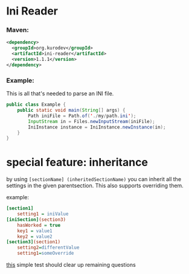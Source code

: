 # Ini Reader
### Maven:
```xml
<dependency>
  <groupId>org.kurodev</groupId>
  <artifactId>ini-reader</artifactId>
  <version>1.1.1</version>
</dependency>
```

### Example:
This is all that's needed to parse an INI file.
```java myJavaTab
public class Example {
    public static void main(String[] args) {
        Path iniFile = Path.of('./my/path.ini');
        InputStream in = Files.newInputStream(iniFile);
        IniInstance instance = IniInstance.newInstance(in);
    }
}

```


# special feature: inheritance
by using ``[sectionName] (inheritedSectionName)``
you can inherit all the settings in the given parentsection.
This also supports overriding them.

example:
```ini
[section1]
    setting1 = iniValue
[iniSection](section3)
    hasWorked = true
    key1 = value1
    key2 = value2
[section3](section1)
    setting2=differentValue
    setting1=someOverride
```
[this](https://github.com/Kuro-dev/Ini-Reader/blob/master/src/test/java/kurodev/reader/UnknownSettingsIniParsing.java)
simple test should clear up remaining questions
